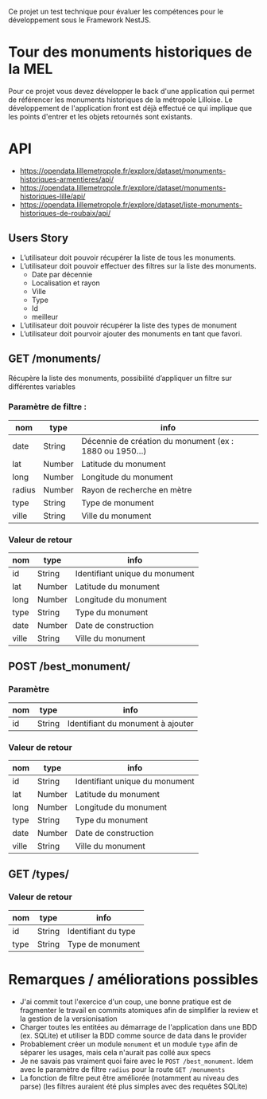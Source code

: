 
Ce projet un test technique pour évaluer les compétences pour le développement sous le Framework NestJS.

# Tour des monuments historiques de la MEL

Pour ce projet vous devez développer le back d'une application qui permet de référencer les monuments historiques de la métropole Lilloise. Le développement de l'application front est déjà effectué ce qui implique que les points d'entrer et les objets retournés sont existants.

# API

- https://opendata.lillemetropole.fr/explore/dataset/monuments-historiques-armentieres/api/
- https://opendata.lillemetropole.fr/explore/dataset/monuments-historiques-lille/api/
- https://opendata.lillemetropole.fr/explore/dataset/liste-monuments-historiques-de-roubaix/api/


## Users Story
- L’utilisateur doit pouvoir récupérer la liste de tous les monuments. 
- L’utilisateur doit pouvoir effectuer des filtres sur la liste des monuments.
    - Date par décennie
    - Localisation et rayon
    - Ville
    - Type
    - Id
    - meilleur
- L’utilisateur doit pouvoir récupérer la liste des types de monument
- L’utilisateur doit pourvoir ajouter des monuments en tant que favori.


## GET /monuments/
Récupère la liste des monuments, possibilité d’appliquer un filtre sur différentes variables

### Paramètre de filtre : 
| nom  	| type 	| info 	|
|------	|------	|------	|
| date  |	String |	Décennie de création du monument (ex : 1880 ou 1950…) |
| lat   |	Number |	Latitude du monument |
| long  |	Number |	Longitude du monument |
| radius    |	Number | 	Rayon de recherche en mètre |
| type  |	String |	Type de monument |
| ville |	String |	Ville du monument |

### Valeur de retour


| nom  	| type 	| info 	|
|------	|------	|------	|
| id |	String |	Identifiant unique du monument|
| lat |	Number |	Latitude du monument|
| long |	Number |	Longitude du monument|
| type |	String |	Type du monument|
| date |	Number |	Date de construction|
| ville |	String |	Ville du monument|

    
## POST /best_monument/


### Paramètre
| nom  	| type 	| info 	|
|------	|------	|------	|
|id |	String |	Identifiant du monument à ajouter |

### Valeur de retour 
| nom  	| type 	| info 	|
|------	|------	|------	|
| id |	String | 	Identifiant unique du monument |
| lat |	Number | 	Latitude du monument |
| long |	Number | 	Longitude du monument |
| type |	String | 	Type du monument |
| date |	Number | 	Date de construction |
| ville |	String | 	Ville du monument |


## GET /types/
### Valeur de retour

| nom  	| type 	| info 	|
|------	|------	|------	|
|id | 	String |	Identifiant du type |
|type | 	String |	Type de monument |


# Remarques / améliorations possibles

- J'ai commit tout l'exercice d'un coup, une bonne pratique est de fragmenter le travail en commits atomiques afin de simplifier la review et la gestion de la versionisation
- Charger toutes les entitées au démarrage de l'application dans une BDD (ex. SQLite) et utiliser la BDD comme source de data dans le provider
- Probablement créer un module `monument` et un module `type` afin de séparer les usages, mais cela n'aurait pas collé aux specs
- Je ne savais pas vraiment quoi faire avec le `POST /best_monument`. Idem avec le paramètre de filtre `radius` pour la route `GET /monuments`
- La fonction de filtre peut être améliorée (notamment au niveau des parse) (les filtres auraient été plus simples avec des requêtes SQLite)
